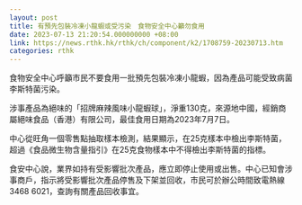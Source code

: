 ```yaml
---
layout: post
title: 有預先包裝冷凍小龍蝦或受污染　食物安全中心籲勿食用
date: 2023-07-13 21:20:54.000000000 +08:00
link: https://news.rthk.hk/rthk/ch/component/k2/1708759-20230713.htm
categories: rthk
---
```


食物安全中心呼籲市民不要食用一批預先包裝冷凍小龍蝦，因為產品可能受致病菌李斯特菌污染。

涉事產品為絕味的「招牌麻辣風味小龍蝦球」，淨重130克，來源地中國，經銷商屬絕味食品（香港）有限公司，最佳食用日期為2023年7月7日。

中心從旺角一個零售點抽取樣本檢測，結果顯示，在25克樣本中檢出李斯特菌，超過《食品微生物含量指引》在25克食物樣本中不得檢出李斯特菌的指標。

食安中心說，業界如持有受影響批次產品，應立即停止使用或出售。中心已知會涉事商戶，指示將受影響批次產品停售及下架並回收，市民可於辦公時間致電熱線3468 6021，查詢有關產品回收事宜。
